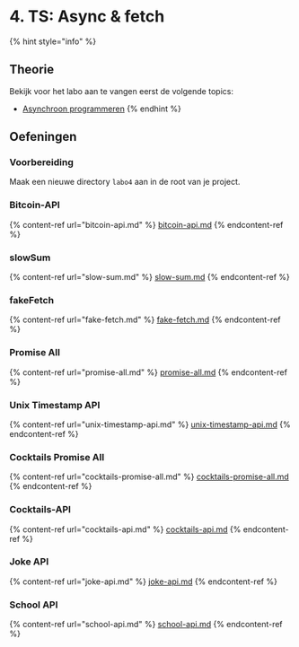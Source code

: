 # 4. TS: Async & fetch

{% hint style="info" %}
## Theorie

Bekijk voor het labo aan te vangen eerst de volgende topics:

* [Asynchroon programmeren](../../nodejs-+-typescript/asynchroon-programmeren/)
{% endhint %}

## Oefeningen

### Voorbereiding

Maak een nieuwe directory `labo4` aan in de root van je project.

### Bitcoin-API

{% content-ref url="bitcoin-api.md" %}
[bitcoin-api.md](bitcoin-api.md)
{% endcontent-ref %}

### slowSum

{% content-ref url="slow-sum.md" %}
[slow-sum.md](slow-sum.md)
{% endcontent-ref %}

### fakeFetch

{% content-ref url="fake-fetch.md" %}
[fake-fetch.md](fake-fetch.md)
{% endcontent-ref %}

### **Promise All**

{% content-ref url="promise-all.md" %}
[promise-all.md](promise-all.md)
{% endcontent-ref %}

### Unix Timestamp API

{% content-ref url="unix-timestamp-api.md" %}
[unix-timestamp-api.md](unix-timestamp-api.md)
{% endcontent-ref %}

### **Cocktails Promise All**

{% content-ref url="cocktails-promise-all.md" %}
[cocktails-promise-all.md](cocktails-promise-all.md)
{% endcontent-ref %}

### **Cocktails-API**

{% content-ref url="cocktails-api.md" %}
[cocktails-api.md](cocktails-api.md)
{% endcontent-ref %}

### Joke API

{% content-ref url="joke-api.md" %}
[joke-api.md](joke-api.md)
{% endcontent-ref %}

### School API

{% content-ref url="school-api.md" %}
[school-api.md](school-api.md)
{% endcontent-ref %}
